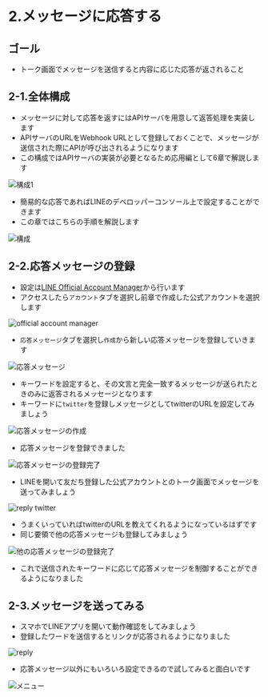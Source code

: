 # 2.メッセージに応答する

## ゴール

- トーク画面でメッセージを送信すると内容に応じた応答が返されること

## 2-1.全体構成

- メッセージに対して応答を返すにはAPIサーバを用意して返答処理を実装します
- APIサーバのURLをWebhook URLとして登録しておくことで、メッセージが送信された際にAPIが呼び出されるようになります
- この構成ではAPIサーバの実装が必要となるため応用編として6章で解説します

![構成1](/images/2-1.png)

- 簡易的な応答であればLINEのデベロッパーコンソール上で設定することができます
- この章ではこちらの手順を解説します

![構成](/images/2-2.png)

## 2-2.応答メッセージの登録

- 設定は[LINE Official Account Manager](https://manager.line.biz/)から行います
- アクセスしたら`アカウント`タブを選択し前章で作成した公式アカウントを選択します

![official account manager](/images/2-3.png)

- `応答メッセージ`タブを選択し`作成`から新しい応答メッセージを登録していきます

![応答メッセージ](/images/2-4.png)

- キーワードを設定すると、その文言と完全一致するメッセージが送られたときのみに返答されるメッセージとなります
- キーワードに`twitter`を登録しメッセージとしてtwitterのURLを設定してみましょう

![応答メッセージの作成](/images/2-5.png)

- 応答メッセージを登録できました

![応答メッセージの登録完了](/images/2-6.png)

- LINEを開いて友だち登録した公式アカウントとのトーク画面でメッセージを送ってみましょう

![reply twitter](/images/2-7.png)

- うまくいっていればtwitterのURLを教えてくれるようになっているはずです
- 同じ要領で他の応答メッセージも登録してみましょう

![他の応答メッセージの登録完了](/images/2-8.png)

- これで送信されたキーワードに応じて応答メッセージを制御することができるようになりました

## 2-3.メッセージを送ってみる

- スマホでLINEアプリを開いて動作確認をしてみましょう
- 登録したワードを送信するとリンクが応答されるようになりました

![reply](/images/2-9.png)

- 応答メッセージ以外にもいろいろ設定できるので試してみると面白いです

![メニュー](/images/2-10.png)

